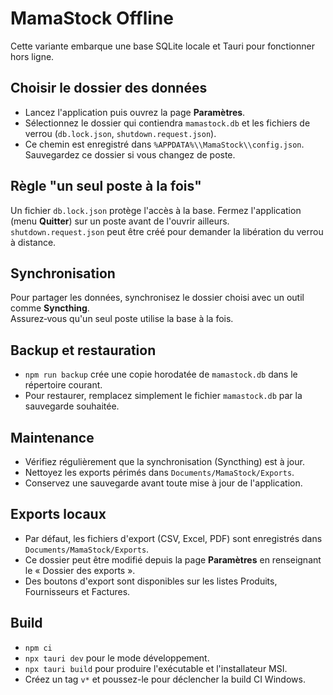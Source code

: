 # MamaStock Offline

Cette variante embarque une base SQLite locale et Tauri pour fonctionner hors ligne.

## Choisir le dossier des données
- Lancez l'application puis ouvrez la page **Paramètres**.
- Sélectionnez le dossier qui contiendra `mamastock.db` et les fichiers de verrou (`db.lock.json`, `shutdown.request.json`).
- Ce chemin est enregistré dans `%APPDATA%\\MamaStock\\config.json`. Sauvegardez ce dossier si vous changez de poste.

## Règle "un seul poste à la fois"
Un fichier `db.lock.json` protège l'accès à la base. Fermez l'application (menu **Quitter**) sur un poste avant de l'ouvrir ailleurs.  
`shutdown.request.json` peut être créé pour demander la libération du verrou à distance.

## Synchronisation
Pour partager les données, synchronisez le dossier choisi avec un outil comme **Syncthing**.  
Assurez‑vous qu'un seul poste utilise la base à la fois.

## Backup et restauration
- `npm run backup` crée une copie horodatée de `mamastock.db` dans le répertoire courant.
- Pour restaurer, remplacez simplement le fichier `mamastock.db` par la sauvegarde souhaitée.

## Maintenance
- Vérifiez régulièrement que la synchronisation (Syncthing) est à jour.
- Nettoyez les exports périmés dans `Documents/MamaStock/Exports`.
- Conservez une sauvegarde avant toute mise à jour de l'application.

## Exports locaux
- Par défaut, les fichiers d'export (CSV, Excel, PDF) sont enregistrés dans `Documents/MamaStock/Exports`.
- Ce dossier peut être modifié depuis la page **Paramètres** en renseignant le « Dossier des exports ».
- Des boutons d'export sont disponibles sur les listes Produits, Fournisseurs et Factures.

## Build
- `npm ci`
- `npx tauri dev` pour le mode développement.
- `npx tauri build` pour produire l'exécutable et l'installateur MSI.
- Créez un tag `v*` et poussez-le pour déclencher la build CI Windows.
